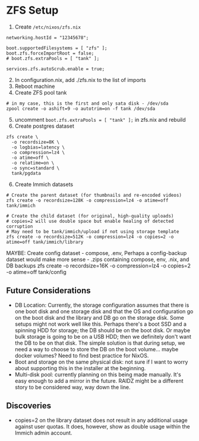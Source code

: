 # ZFS Setup
1. Create `/etc/nixos/zfs.nix`
  ```
  networking.hostId = "12345678";

  boot.supportedFilesystems = [ "zfs" ];
  boot.zfs.forceImportRoot = false;
  # boot.zfs.extraPools = [ "tank" ];

  services.zfs.autoScrub.enable = true;
  ```
2. In configuration.nix, add ./zfs.nix to the list of imports
3. Reboot machine
4. Create ZFS pool tank
  ```
  # in my case, this is the first and only sata disk - /dev/sda
  zpool create -o ashift=9 -o autotrim=on -f tank /dev/sda
  ```
5. uncomment `boot.zfs.extraPools = [ "tank" ];` in zfs.nix and rebuild
6. Create postgres dataset
  ```
  zfs create \
    -o recordsize=8K \
    -o logbias=latency \
    -o compression=lz4 \
    -o atime=off \
    -o relatime=on \
    -o sync=standard \
    tank/pgdata
  ```
6. Create Immich datasets
  ```
  # Create the parent dataset (for thumbnails and re-encoded videos)
  zfs create -o recordsize=128K -o compression=lz4 -o atime=off tank/immich

  # Create the child dataset (for original, high-quality uploads)
  # copies=2 will use double space but enable healing of detected corruption
  # May need to be tank/immich/upload if not using storage template
  zfs create -o recordsize=512K -o compression=lz4 -o copies=2 -o atime=off tank/immich/library
  ```

MAYBE: Create config dataset - compose, .env, Perhaps a config-backup dataset would make more sense - .zips containing compose, env, .nix, and DB backups
zfs create -o recordsize=16K -o compression=lz4 -o copies=2 -o atime=off tank/config

## Future Considerations
- DB Location: Currently, the storage configuration assumes that there is one boot disk and one storage disk and that the OS and configuration go on the boot disk and the library and DB go on the storage disk.
  Some setups might not work well like this. Perhaps there's a boot SSD and a spinning HDD for storage; the DB should be on the boot disk. Or maybe bulk storage is going to be on a USB HDD; then we definitely don't want the DB to be on that disk.
  The simple solution is that during setup, we need a way to choose to store the DB on the boot volume... maybe docker volumes? Need to find best practice for NixOS.
- Boot and storage on the same physical disk: not sure if I want to worry about supporting this in the installer at the beginning.
- Multi-disk pool: currently planning on this being made manually. It's easy enough to add a mirror in the future. RAIDZ might be a different story to be considered way, way down the line.

## Discoveries
- copies=2 on the library dataset does not result in any additional usage against user quotas. It does, however, show as double usage within the Immich admin account.
